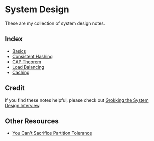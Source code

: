 # System Design

These are my collection of system design notes.

## Index

* [Basics]
* [Consistent Hashing]
* [CAP Theorem]
* [Load Balancing]
* [Caching]

[Basics]: ./notes/basics.md
[Consistent Hashing]: ./notes/consistent-hashing.md
[CAP Theorem]: ./notes/cap-theorem.md
[Load Balancing]: ./notes/load-balancing.md
[Caching]: ./notes/caching.md

## Credit

If you find these notes helpful, please check out [Grokking the System Design Interview].

[Grokking the System Design Interview]: https://www.educative.io/collection/5668639101419520/5649050225344512

## Other Resources

* [You Can't Sacrifice Partition Tolerance]

[You Can't Sacrifice Partition Tolerance]: https://codahale.com/you-cant-sacrifice-partition-tolerance
